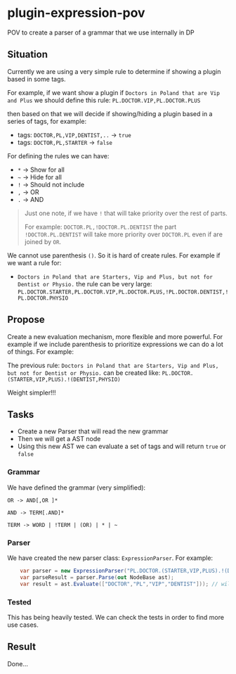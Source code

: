 # plugin-expression-pov
POV to create a parser of a grammar that we use internally in DP

## Situation
Currently we are using a very simple rule to determine if showing a plugin based in some tags.

For example, if we want show a plugin if `Doctors in Poland that are Vip and Plus` we should define this rule: `PL.DOCTOR.VIP,PL.DOCTOR.PLUS`

then based on that we will decide if showing/hiding a plugin based in a series of tags, for example:

- tags: `DOCTOR,PL,VIP,DENTIST,..` -> `true`
- tags: `DOCTOR,PL,STARTER` -> `false`

For defining the rules we can have:

- `*` -> Show for all
- `~` -> Hide for all
- `!` -> Should not include
- `,` -> OR
- `.` -> AND

> Just one note, if we have `!` that will take priority over the rest of parts. 
> 
> For example: `DOCTOR.PL,!DOCTOR.PL.DENTIST` the part `!DOCTOR.PL.DENTIST` will take more priority over `DOCTOR.PL` even if are joined by `OR`.

We cannot use parenthesis `()`. So it is hard of create rules. For example if we want a rule for:

- `Doctors in Poland that are Starters, Vip and Plus, but not for Dentist or Physio.` the rule can be very large: `PL.DOCTOR.STARTER,PL.DOCTOR.VIP,PL.DOCTOR.PLUS,!PL.DOCTOR.DENTIST,!PL.DOCTOR.PHYSIO`

## Propose

Create a new evaluation mechanism, more flexible and more powerful. For example if we include parenthesis to prioritize expressions we can do a lot of things. For example:

The previous rule: `Doctors in Poland that are Starters, Vip and Plus, but not for Dentist or Physio.` can be created like: `PL.DOCTOR.(STARTER,VIP,PLUS).!(DENTIST,PHYSIO)`

Weight simpler!!!

## Tasks

- Create a new Parser that will read the new grammar
- Then we will get a AST node
- Using this new AST we can evaluate a set of tags and will return `true` or `false`

### Grammar
We have defined the grammar (very simplified):

```
OR -> AND[,OR ]*

AND -> TERM[.AND]*

TERM -> WORD | !TERM | (OR) | * | ~
```

### Parser

We have created the new parser class: `ExpressionParser`. For example:

```c#
    var parser = new ExpressionParser("PL.DOCTOR.(STARTER,VIP,PLUS).!(DENTIST,PHYSIO)");
    var parseResult = parser.Parse(out NodeBase ast);
    var result = ast.Evaluate(["DOCTOR","PL","VIP","DENTIST"])); // will return false since it is a dentist
```

### Tested

This has being heavily tested. We can check the tests in order to find more use cases.

## Result

Done...